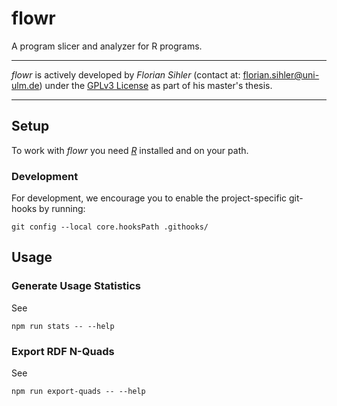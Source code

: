 # flowr



A program slicer and analyzer for R programs.

----

*flowr* is actively developed by *Florian Sihler* (contact at: <florian.sihler@uni-ulm.de>) under the 
[GPLv3 License](LICENSE) as part of his master's thesis.

----


## Setup

To work with *flowr* you need [*R*](https://www.r-project.org/) installed and on your path.

### Development

For development, we encourage you to enable the project-specific git-hooks by running:

```shell
git config --local core.hooksPath .githooks/
```


## Usage

### Generate Usage Statistics

See

```shell
npm run stats -- --help 
```

### Export RDF N-Quads

See

```shell
npm run export-quads -- --help 
```
